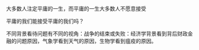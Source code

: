大多数人注定平庸的一生，而平庸的一生大多数人不愿意接受

平庸的我们能接受平庸的我们吗？

不同背景看待问题有不同的视角：战争的结束或失败：经济学背景看到背后财政金融的问题原因，气象学看到天气的原因，生物学看到瘟疫的原因。

